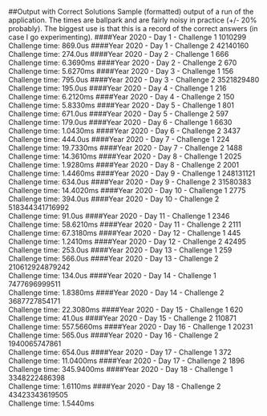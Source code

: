##Output with Correct Solutions
Sample (formatted) output of a run of the application.  The times are 
ballpark and are fairly noisy in practice (+/- 20% probably).  The biggest
use is that this is a record of the correct answers (in case I go experimenting).
####Year 2020 - Day 1 - Challenge 1
1010299  
Challenge time:  869.0us
####Year 2020 - Day 1 - Challenge 2
42140160  
Challenge time:  274.0us
####Year 2020 - Day 2 - Challenge 1
666  
Challenge time:  6.3690ms
####Year 2020 - Day 2 - Challenge 2
670  
Challenge time:  5.6270ms
####Year 2020 - Day 3 - Challenge 1
156  
Challenge time:  795.0us
####Year 2020 - Day 3 - Challenge 2
3521829480  
Challenge time:  195.0us
####Year 2020 - Day 4 - Challenge 1
216  
Challenge time:  6.2120ms
####Year 2020 - Day 4 - Challenge 2
150  
Challenge time:  5.8330ms
####Year 2020 - Day 5 - Challenge 1
801  
Challenge time:  671.0us
####Year 2020 - Day 5 - Challenge 2
597  
Challenge time:  179.0us
####Year 2020 - Day 6 - Challenge 1
6630  
Challenge time:  1.0430ms
####Year 2020 - Day 6 - Challenge 2
3437  
Challenge time:  444.0us
####Year 2020 - Day 7 - Challenge 1
224  
Challenge time:  19.7330ms
####Year 2020 - Day 7 - Challenge 2
1488  
Challenge time:  14.3610ms
####Year 2020 - Day 8 - Challenge 1
2025  
Challenge time:  1.9280ms
####Year 2020 - Day 8 - Challenge 2
2001  
Challenge time:  1.4460ms
####Year 2020 - Day 9 - Challenge 1
248131121  
Challenge time:  634.0us
####Year 2020 - Day 9 - Challenge 2
31580383  
Challenge time:  14.4020ms
####Year 2020 - Day 10 - Challenge 1
2775  
Challenge time:  394.0us
####Year 2020 - Day 10 - Challenge 2
518344341716992  
Challenge time:  91.0us
####Year 2020 - Day 11 - Challenge 1
2346  
Challenge time:  58.6210ms
####Year 2020 - Day 11 - Challenge 2
2111  
Challenge time:  67.3180ms
####Year 2020 - Day 12 - Challenge 1
445  
Challenge time:  1.2410ms
####Year 2020 - Day 12 - Challenge 2
42495  
Challenge time:  253.0us
####Year 2020 - Day 13 - Challenge 1
259  
Challenge time:  566.0us
####Year 2020 - Day 13 - Challenge 2
210612924879242  
Challenge time:  134.0us
####Year 2020 - Day 14 - Challenge 1
7477696999511  
Challenge time:  1.8380ms
####Year 2020 - Day 14 - Challenge 2
3687727854171  
Challenge time:  22.3080ms
####Year 2020 - Day 15 - Challenge 1
620  
Challenge time:  41.0us
####Year 2020 - Day 15 - Challenge 2
110871  
Challenge time:  557.5660ms
####Year 2020 - Day 16 - Challenge 1
20231  
Challenge time:  565.0us
####Year 2020 - Day 16 - Challenge 2
1940065747861  
Challenge time:  654.0us
####Year 2020 - Day 17 - Challenge 1
372  
Challenge time:  11.0400ms
####Year 2020 - Day 17 - Challenge 2
1896  
Challenge time:  345.9400ms
####Year 2020 - Day 18 - Challenge 1
3348222486398  
Challenge time:  1.6110ms
####Year 2020 - Day 18 - Challenge 2
43423343619505  
Challenge time:  1.5440ms